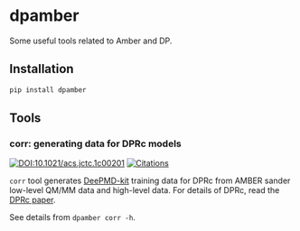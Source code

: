 # dpamber

Some useful tools related to Amber and DP.

## Installation

```sh
pip install dpamber
```

## Tools
### corr: generating data for DPRc models

[![DOI:10.1021/acs.jctc.1c00201](https://img.shields.io/badge/DOI-10.1021%2Facs.jctc.1c00201-blue)](https://doi.org/10.1021/acs.jctc.1c00201)
[![Citations](https://citations.njzjz.win/10.1021/acs.jctc.1c00201)](https://doi.org/10.1021/acs.jctc.1c00201)

`corr` tool generates [DeePMD-kit](https://github.com/deepmodeling/deepmd-kit) training data for DPRc from AMBER sander low-level QM/MM data and high-level data. For details of DPRc, read the [DPRc paper](https://doi.org/10.1021/acs.jctc.1c00201).


See details from `dpamber corr -h`.
